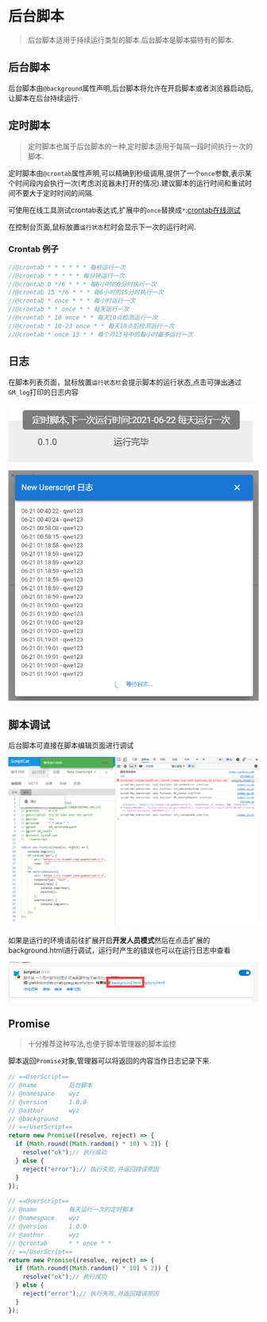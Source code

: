 # 后台脚本

> 后台脚本适用于持续运行类型的脚本.后台脚本是脚本猫特有的脚本.



## 后台脚本

后台脚本由`@background`属性声明,后台脚本将允许在开启脚本或者浏览器启动后,让脚本在后台持续运行.



## 定时脚本

> 定时脚本也属于后台脚本的一种,定时脚本适用于每隔一段时间执行一次的脚本.

定时脚本由`@crontab`属性声明,可以精确到秒级调用,提供了一个`once`参数,表示某个时间段内会执行一次(考虑浏览器未打开的情况).建议脚本的运行时间和重试时间不要大于定时时间的间隔.

可使用在线工具测试crontab表达式,扩展中的`once`替换成`*`:[crontab在线测试](https://tool.lu/crontab/)

在控制台页面,鼠标放置`运行状态`栏时会显示下一次的运行时间.



### Crontab 例子

```javascript
//@crontab * * * * * * 每秒运行一次
//@crontab * * * * * 每分钟运行一次
//@crontab 0 */6 * * * 每6小时的0分时执行一次
//@crontab 15 */6 * * * 每6小时的15分时执行一次
//@crontab * once * * * 每小时运行一次
//@crontab * * once * * 每天运行一次
//@crontab * 10 once * * 每天10点检测运行一次
//@crontab * 10-23 once * * 每天10点后检测运行一次
//@crontab * once 13 * * 每个月13号中的每小时最多运行一次
```

## 日志

在脚本列表页面，鼠标放置`运行状态栏`会提示脚本的运行状态,点击可弹出通过`GM_log`打印的日志内容

![](./background.assets/image-20210621214143661.png)

![](./background.assets/image-20210621214124685.png)



## 脚本调试

后台脚本可直接在脚本编辑页面进行调试

![](./background.assets/image-20210903141601057.png)

如果是运行的环境请前往扩展开启**开发人员模式**然后在点击扩展的background.html进行调试，运行时产生的错误也可以在运行日志中查看

![image-20210903144155450](./background.assets/image-20210903144155450.png)


## Promise

> 十分推荐这种写法,也便于脚本管理器的脚本监控

脚本返回`Promise`对象,管理器可以将返回的内容当作日志记录下来.

```ts
// ==UserScript==
// @name         后台脚本
// @namespace    wyz
// @version      1.0.0
// @author       wyz
// @background
// ==/UserScript==
return new Promise((resolve, reject) => {
  if (Math.round((Math.random() * 10) % 2)) {
    resolve("ok");// 执行成功
  } else {
    reject("error");// 执行失败,并返回错误原因
  }
});
```



```js
// ==UserScript==
// @name         每天运行一次的定时脚本
// @namespace    wyz
// @version      1.0.0
// @author       wyz
// @crontab      * * once * *
// ==/UserScript==
return new Promise((resolve, reject) => {
  if (Math.round((Math.random() * 10) % 2)) {
    resolve("ok");// 执行成功
  } else {
    reject("error");// 执行失败,并返回错误原因
  }
});
```


